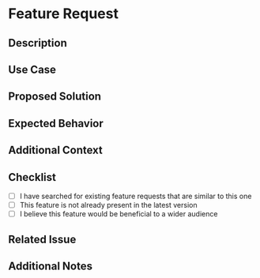 # Feature Request

## Description
<!-- Provide a detailed description of the new feature you would like to request -->

## Use Case
<!-- Explain the use case or scenario where this feature would be beneficial -->

## Proposed Solution
<!-- If you have any suggestions on how this feature could be implemented, share them here -->

## Expected Behavior
<!-- Describe the expected behavior of the feature -->

## Additional Context
<!-- Add any additional context, examples, or information that might help in understanding the feature request -->

## Checklist
- [ ] I have searched for existing feature requests that are similar to this one
- [ ] This feature is not already present in the latest version
- [ ] I believe this feature would be beneficial to a wider audience

## Related Issue
<!-- If applicable, reference any related GitHub issue(s) -->

## Additional Notes
<!-- Add any additional information or context that might be relevant to the feature request -->
